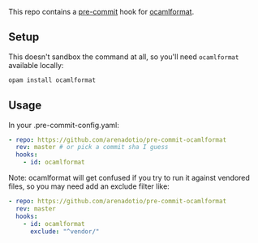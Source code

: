 This repo contains a [pre-commit](https://pre-commit.com/) hook for
[ocamlformat](https://github.com/ocaml-ppx/ocamlformat#ocamlformat).

## Setup

This doesn't sandbox the command at all, so you'll need `ocamlformat` available locally:

```bash
opam install ocamlformat
```

## Usage

In your .pre-commit-config.yaml:

```yaml
- repo: https://github.com/arenadotio/pre-commit-ocamlformat
  rev: master # or pick a commit sha I guess
  hooks:
    - id: ocamlformat
```

Note: ocamlformat will get confused if you try to run it against vendored files, so you may need add
an exclude filter like:

```yaml
- repo: https://github.com/arenadotio/pre-commit-ocamlformat
  rev: master
  hooks:
    - id: ocamlformat
      exclude: "^vendor/"
```